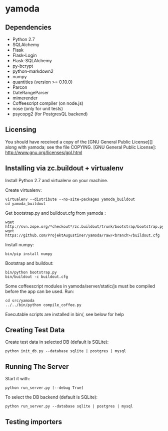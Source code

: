 yamoda
======

Dependencies
------------

* Python 2.7
* SQLAlchemy
* Flask
* Flask-Login
* Flask-SQLAlchemy
* py-bcrypt
* python-markdown2
* numpy
* quantities (version >= 0.10.0)
* Parcon
* DateRangeParser
* mimerender
* Coffeescript compiler (on node.js)
* nose (only for unit tests)
* psycopg2 (for PostgresQL backend)

Licensing
---------

You should have received a copy of the [GNU General Public License][] along 
with yamoda; see the file COPYING.
  [GNU General Public License]: http://www.gnu.org/licenses/gpl.html


Installing via zc.buildout + virtualenv
---------------------------------------

Install Python 2.7 and virtualenv on your machine.

Create virtualenv:

    virtualenv --distribute --no-site-packages yamoda_buildout     
    cd yamoda_buildout
    
Get bootstrap.py and buildout.cfg from yamoda <branch>:

    wget http://svn.zope.org/*checkout*/zc.buildout/trunk/bootstrap/bootstrap.py
    wget https://github.com/ProjektAugustiner/yamoda/raw/<branch>/buildout.cfg


Install numpy:

    bin/pip install numpy
    
Bootstrap and buildout:

    bin/python bootstrap.py
    bin/buildout -c buildout.cfg
    

Some coffeescript modules in yamoda/server/static/js must be compiled before the app can be used. Run:

    cd src/yamoda
    ../../bin/python compile_coffee.py


Executable scripts are installed in bin/, see below for help


Creating Test Data
------------------

Create test data in selected DB (default is SQLite):

    python init_db.py --database sqlite | postgres | mysql

Running The Server
------------------

Start it with:

    python run_server.py [--debug True]
    
To select the DB backend (default is SQLite):

    python run_server.py --database sqlite | postgres | mysql


Testing importers
-----------------